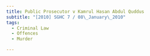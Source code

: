 ```yaml
---
title: Public Prosecutor v Kamrul Hasan Abdul Quddus
subtitle: "[2010] SGHC 7 / 08\_January\_2010"
tags:
  - Criminal Law
  - Offences
  - Murder

---
```


